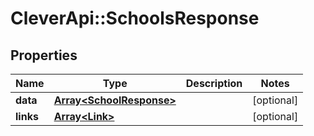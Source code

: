 # CleverApi::SchoolsResponse

## Properties
Name | Type | Description | Notes
------------ | ------------- | ------------- | -------------
**data** | [**Array&lt;SchoolResponse&gt;**](SchoolResponse.md) |  | [optional] 
**links** | [**Array&lt;Link&gt;**](Link.md) |  | [optional] 

